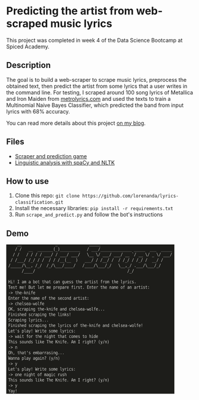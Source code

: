 # Predicting the artist from web-scraped music lyrics

This project was completed in week 4 of the Data Science Bootcamp at Spiced Academy.

## Description
The goal is to build a web-scraper to scrape music lyrics, preprocess the obtained text, then predict the artist from some lyrics that a user writes in the command line. For testing, I scraped around 100 song lyrics of Metallica and Iron Maiden from [metrolyrics.com](www.metrolyrics.com) and used the texts to train a Multinomial Naive Bayes Classifier, which predicted the band from input lyrics with 68% accuracy.

You can read more details about this project [on my blog](https://lorenaciutacu.com/2020/10/24/week-4-datasciencebootcamp/).

## Files
- [Scraper and prediction game](https://github.com/lorenanda/lyrics-classification/blob/main/scrape_and_predict.py)
- [Linguistic analysis with spaCy and NLTK](https://github.com/lorenanda/text-analysis/blob/main/text_analysis_lyrics.ipynb)

## How to use
1. Clone this repo: `git clone https://github.com/lorenanda/lyrics-classification.git`
2. Install the necessary libraries: `pip install -r requirements.txt`
3. Run `scrape_and_predict.py` and follow the bot's instructions

## Demo
<img src = "https://github.com/lorenanda/lyrics-classification/blob/main/images/demo.gif" width="450px" height="400px">
